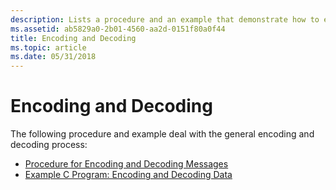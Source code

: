```yaml
---
description: Lists a procedure and an example that demonstrate how to encode and decode messages.
ms.assetid: ab5829a0-2b01-4560-aa2d-0151f80a0f44
title: Encoding and Decoding
ms.topic: article
ms.date: 05/31/2018
---
```


# Encoding and Decoding

The following procedure and example deal with the general encoding and decoding process:

-   [Procedure for Encoding and Decoding Messages](procedure-for-encoding-and-decoding-messages.md)
-   [Example C Program: Encoding and Decoding Data](example-c-program-encoding-and-decoding-data.md)

 

 




